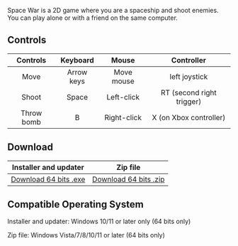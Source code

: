 Space War is a 2D game where you are a spaceship and shoot enemies. You can play alone or with a friend on the same computer.

## Controls

| Controls  |  Keyboard   |   Mouse     |        Controller         |
|:----------:|:-----------:|:-----------:|:-------------------------:|
| Move       | Arrow keys  | Move mouse  |       left joystick       |
| Shoot      |    Space    | Left-click  | RT (second right trigger) |
| Throw bomb |      B      | Right-click |  X (on Xbox controller)   |

## Download

| Installer and updater                                                                                  | Zip file                                                                            |
|:------------------------------------------------------------------------------------------------------:|:-----------------------------------------------------------------------------------:|
| [Download 64 bits .exe](https://github.com/gaziduc/space-war/raw/gh-pages/space-war-launcher-installer.exe) | [Download 64 bits .zip](https://github.com/gaziduc/space-war/raw/gh-pages/space-war.zip) |

## Compatible Operating System

Installer and updater: Windows 10/11 or later only (64 bits only)

Zip file: Windows Vista/7/8/10/11 or later (64 bits only)



